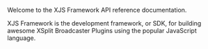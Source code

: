 Welcome to the XJS Framework API reference documentation.

XJS Framework is the development framework, or SDK, for building awesome XSplit Broadcaster Plugins using the popular JavaScript language.
